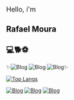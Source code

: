 <div > <p style="font-size:130%">
Hello, i'm <h2 style="color:black" >Rafael Moura  </h2> <h2>💻🐕⚽ </h1></p> </div>




✨![Blog](https://img.shields.io/badge/Java-ED8B00?style=for-the-badge&logo=java&logoColor=white)
![Blog](https://img.shields.io/badge/HTML5-E34F26?style=for-the-badge&logo=html5&logoColor=white)
![Blog](https://img.shields.io/badge/CSS3-1572B6?style=for-the-badge&logo=css3&logoColor=white)✨

[![Top Langs](https://github-readme-stats.vercel.app/api/top-langs/?username=RafaelM17&layout=compact)](https://github.com/anuraghazra/github-readme-stats) 

[![Blog](https://img.shields.io/badge/-Behance-blue?style=for-the-badge&logo=behance&logoColor=white)](https://www.behance.net/faely) [![Blog](https://img.shields.io/badge/LinkedIn-0077B5?style=for-the-badge&logo=linkedin&logoColor=white)](https://www.linkedin.com/in/rafael-moura-pcd-598b85b7/)
[![Blog](https://img.shields.io/badge/Instagram-E4405F?style=for-the-badge&logo=instagram&logoColor=white)](https://www.instagram.com/_rafam_x/?hl=pt)



